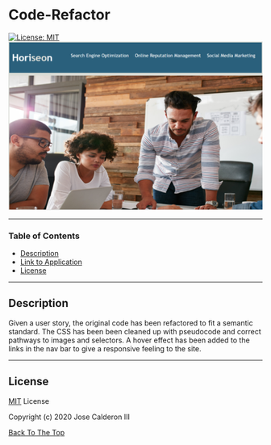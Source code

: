# Code-Refactor
[![License: MIT](https://img.shields.io/badge/License-MIT-purple.svg)](https://opensource.org/licenses/MIT)
![Screenshot](./assets/images/mainpage-snip.PNG)


---

### Table of Contents

- [Description](#description)
- [Link to Application](https://calderonjg.github.io/Code-Refactor/)
- [License](#license)

---

## Description

Given a user story, the original code has been refactored to fit a semantic standard. The CSS has been been cleaned up with pseudocode and correct pathways to images and selectors. A hover effect has been added to the links in the nav bar to give a responsive feeling to the site.

---

## License

[MIT](https://github.com/CalderonJG/Code-Refactor/blob/main/LICENSE) License

Copyright (c) 2020 Jose Calderon III

[Back To The Top](#Code-Refactor)
